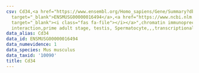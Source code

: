 ```yaml
---
csv: Cd34,<a href="https://www.ensembl.org/Homo_sapiens/Gene/Summary?db=core;g=ENSMUSG00000016494"
  target="_blank">ENSMUSG00000016494</a>,<a href="https://www.ncbi.nlm.nih.gov/pubmed/25450459"
  target="_blank"><i class="fas fa-file"></i></a>",chromatin immunoprecipitation assay,direct
  interaction,prime adult stage, testis, Spermatocyte,,,transcriptional regulation,
data_alias: Cd34
data_id: ENSMUSG00000016494
data_numevidence: 1
data_species: Mus musculus
data_taxid: '10090'
title: Cd34
---
```

